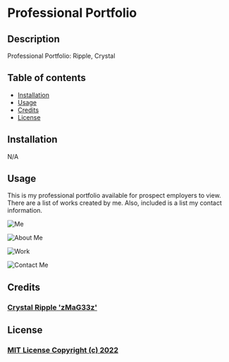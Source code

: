 # Professional Portfolio

## Description

Professional Portfolio:  Ripple, Crystal

## Table of contents

- [Installation](#installation)
- [Usage](#usage)
- [Credits](#credits)
- [License](#license)

## Installation

N/A

## Usage

This is my professional portfolio available for prospect employers to view.  There are a list of works created by me.  Also, included is a list my contact information.

![Me](https://zmag33z.github.io/week-2-challenge/assets/images/me.png)

![About Me](https://zmag33z.github.io/week-2-challenge/assets/images/aboutme.png)

![Work](https://zmag33z.github.io/week-2-challenge/assets/images/works.png)

![Contact Me](https://zmag33z.github.io/week-2-challenge/assets/images/contact.png)



## Credits

### [Crystal Ripple 'zMaG33z'](https://github.com/zMag33z)

## License

### [MIT License Copyright (c) 2022](https://zmag33z.github.io/week-2-challenge/assets/license.md)
